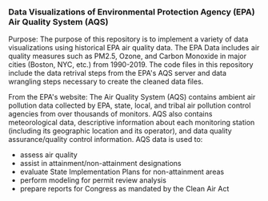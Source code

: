 ### Data Visualizations of Environmental Protection Agency (EPA) Air Quality System (AQS)  

Purpose: The purpose of this repository is to implement a variety of data visualizations using historical EPA air quality data. The EPA Data includes air quality measures such as PM2.5, Ozone, and Carbon Monoxide in major cities (Boston, NYC, etc.) from 1990-2019.  The code files in this repository include the data retrival steps from the EPA's AQS server and data wrangling steps necessary to create the cleaned data files.

From the EPA's website: The Air Quality System (AQS) contains ambient air pollution data collected by EPA, state, local, and tribal air pollution control agencies from over thousands of monitors.  AQS also contains meteorological data, descriptive information about each monitoring station (including its geographic location and its operator), and data quality assurance/quality control information.  AQS data is used to:

- assess air quality
- assist in attainment/non-attainment designations
- evaluate State Implementation Plans for non-attainment areas
- perform modeling for permit review analysis
- prepare reports for Congress as mandated by the Clean Air Act
